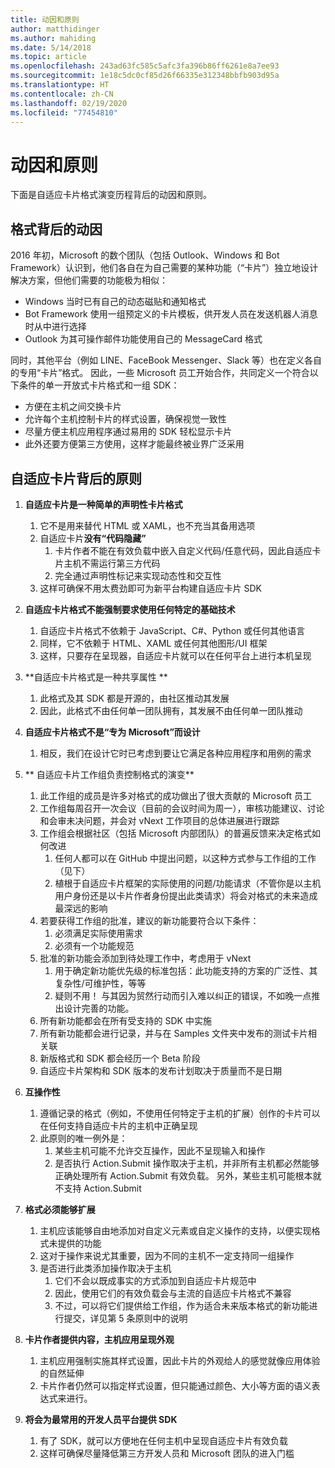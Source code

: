 ```yaml
---
title: 动因和原则
author: matthidinger
ms.author: mahiding
ms.date: 5/14/2018
ms.topic: article
ms.openlocfilehash: 243ad63fc585c5afc3fa396b86ff6261e8a7ee93
ms.sourcegitcommit: 1e18c5dc0cf85d26f66335e312348bbfb903d95a
ms.translationtype: HT
ms.contentlocale: zh-CN
ms.lasthandoff: 02/19/2020
ms.locfileid: "77454810"
---
```

# <a name="motivations-and-principles"></a>动因和原则

下面是自适应卡片格式演变历程背后的动因和原则。

## <a name="motivations-behind-the-format"></a>格式背后的动因

2016 年初，Microsoft 的数个团队（包括 Outlook、Windows 和 Bot Framework）认识到，他们各自在为自己需要的某种功能（“卡片”）独立地设计解决方案，但他们需要的功能极为相似：

- Windows 当时已有自己的动态磁贴和通知格式
-  Bot Framework 使用一组预定义的卡片模板，供开发人员在发送机器人消息时从中进行选择
- Outlook 为其可操作邮件功能使用自己的 MessageCard 格式

同时，其他平台（例如 LINE、FaceBook Messenger、Slack 等）也在定义各自的专用“卡片”格式。 因此，一些 Microsoft 员工开始合作，共同定义一个符合以下条件的单一开放式卡片格式和一组 SDK：

- 方便在主机之间交换卡片
- 允许每个主机控制卡片的样式设置，确保视觉一致性
- 尽量方便主机应用程序通过易用的 SDK 轻松显示卡片
- 此外还要方便第三方使用，这样才能最终被业界广泛采用

## <a name="principles-governing-adaptive-cards"></a>自适应卡片背后的原则

1.  **自适应卡片是一种简单的声明性卡片格式**  

    1.  它不是用来替代 HTML 或 XAML，也不充当其备用选项
    2.  自适应卡片**没有“代码隐藏”**
        1. 卡片作者不能在有效负载中嵌入自定义代码/任意代码，因此自适应卡片主机不需运行第三方代码
        2. 完全通过声明性标记来实现动态性和交互性
    3.  这样可确保不用太费劲即可为新平台构建自适应卡片 SDK

2.  **自适应卡片格式不能强制要求使用任何特定的基础技术**

    1.  自适应卡片格式不依赖于 JavaScript、C#、Python 或任何其他语言
    2.  同样，它不依赖于 HTML、XAML 或任何其他图形/UI 框架
    3.  这样，只要存在呈现器，自适应卡片就可以在任何平台上进行本机呈现

3.  **自适应卡片格式是一种共享属性 **

    1.  此格式及其 SDK 都是开源的，由社区推动其发展
    2.  因此，此格式不由任何单一团队拥有，其发展不由任何单一团队推动

4.  **自适应卡片格式不是“专为 Microsoft”而设计**

    1.  相反，我们在设计它时已考虑到要让它满足各种应用程序和用例的需求

5.  ** 自适应卡片工作组负责控制格式的演变**

    1.  此工作组的成员是许多对格式的成功做出了很大贡献的 Microsoft 员工
    2.  工作组每周召开一次会议（目前的会议时间为周一），审核功能建议、讨论和会审未决问题，并会对 vNext 工作项目的总体进展进行跟踪
    3.  工作组会根据社区（包括 Microsoft 内部团队）的普遍反馈来决定格式如何改进
        1. 任何人都可以在 GitHub 中提出问题，以这种方式参与工作组的工作（见下）
        2. 植根于自适应卡片框架的实际使用的问题/功能请求（不管你是以主机用户身份还是以卡片作者身份提出此类请求）将会对格式的未来造成最深远的影响
    4.  若要获得工作组的批准，建议的新功能要符合以下条件：
        1. 必须满足实际使用需求
        2. 必须有一个功能规范
    5.  批准的新功能会添加到待处理工作中，考虑用于 vNext
        1. 用于确定新功能优先级的标准包括：此功能支持的方案的广泛性、其复杂性/可维护性，等等
        2. 疑则不用！ 与其因为贸然行动而引入难以纠正的错误，不如晚一点推出设计完善的功能。
    6.  所有新功能都会在所有受支持的 SDK 中实施
    7.  所有新功能都会进行记录，并与在 Samples 文件夹中发布的测试卡片相关联
    8.  新版格式和 SDK 都会经历一个 Beta 阶段
    9.  自适应卡片架构和 SDK 版本的发布计划取决于质量而不是日期

6.  **互操作性**
    1.  遵循记录的格式（例如，不使用任何特定于主机的扩展）创作的卡片可以在任何支持自适应卡片的主机中正确呈现
    2.  此原则的唯一例外是：
        1.  某些主机可能不允许交互操作，因此不呈现输入和操作
        2.  是否执行 Action.Submit 操作取决于主机，并非所有主机都必然能够正确处理所有 Action.Submit 有效负载。 另外，某些主机可能根本就不支持 Action.Submit

7.  **格式必须能够扩展**

    1.  主机应该能够自由地添加对自定义元素或自定义操作的支持，以便实现格式未提供的功能
    2.  这对于操作来说尤其重要，因为不同的主机不一定支持同一组操作
    3.  是否进行此类添加操作取决于主机
        1. 它们不会以既成事实的方式添加到自适应卡片规范中 
        2. 因此，使用它们的有效负载会与主流的自适应卡片格式不兼容
        3. 不过，可以将它们提供给工作组，作为适合未来版本格式的新功能进行提交，详见第 5 条原则中的说明

8.  **卡片作者提供内容，主机应用呈现外观**

    1.  主机应用强制实施其样式设置，因此卡片的外观给人的感觉就像应用体验的自然延伸
    2.  卡片作者仍然可以指定样式设置，但只能通过颜色、大小等方面的语义表达式来进行。

9.  **将会为最常用的开发人员平台提供 SDK**

    1.  有了 SDK，就可以方便地在任何主机中呈现自适应卡片有效负载
    2.  这样可确保尽量降低第三方开发人员和 Microsoft 团队的进入门槛
